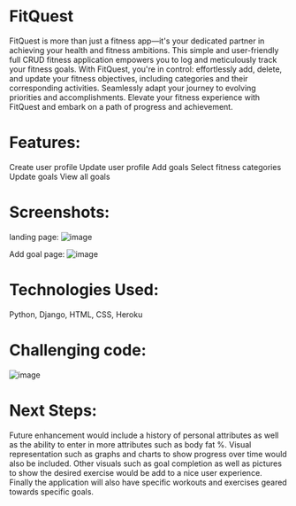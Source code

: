 # FitQuest
FitQuest is more than just a fitness app—it's your dedicated partner in achieving your health and fitness ambitions. This simple and user-friendly full CRUD fitness application empowers you to log and meticulously track your fitness goals. With FitQuest, you're in control: effortlessly add, delete, and update your fitness objectives, including categories and their corresponding activities. Seamlessly adapt your journey to evolving priorities and accomplishments. Elevate your fitness experience with FitQuest and embark on a path of progress and achievement.

# Features:
Create user profile
Update user profile 
Add goals 
Select fitness categories 
Update goals
View all goals 

# Screenshots:

landing page: 
![image](https://github.com/ramibankale/FitQuest/assets/135625095/94676e9a-581a-4e78-b573-4596d9a7c6e9)

Add goal page:
![image](https://github.com/ramibankale/FitQuest/assets/135625095/3163c46b-74be-45fd-a322-9d5178dfd4a2)

# Technologies Used: 
Python, Django, HTML, CSS, Heroku


# Challenging code:
![image](https://github.com/ramibankale/FitQuest/assets/135625095/a9926899-3d5d-44d6-9b85-086406b822c9)

# Next Steps:
Future enhancement would include a history of personal attributes as well as the ability to enter in more attributes such as body fat %. Visual representation such as graphs and charts to show progress over time would also be included. 
Other visuals such as goal completion as well as pictures to show the desired exercise would be add to a nice user experience. Finally the application will also have specific workouts and exercises geared towards specific goals. 
